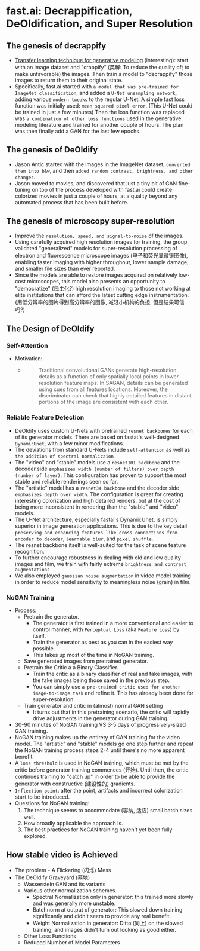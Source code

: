 # fast.ai: Decrappification, DeOldification, and Super Resolution

## The genesis of decrappify

- [Transfer learning technique for generative modeling](https://course.fast.ai/videos/?lesson=7) (interesting): start with an image dataset and "crappify" (英解: To reduce the quality of; to make unfavorable) the images. Then train a model to "decrappify" those images to return them to their original state.
- Specifically, fast.ai started with `a model that was pre-trained for ImageNet classification`, and added a `U-Net unsampling network`, adding various `modern tweaks` to the regular U-Net. A simple fast loss function was initially used: `mean squared pixel error`. (This U-Net could be trained in just a few minutes)  Then the loss function was replaced was `a combination of other loss functions` used in the generative modeling literature and trained for another couple of hours. The plan was then finally add a GAN for the last few epochs.

## The genesis of DeOldify

- Jason Antic started with the images in the ImageNet dataset, `converted them into b&w`, and then `added random contrast, brightness, and other changes`.
- Jason moved to movies, and discovered that just a tiny bit of GAN fine-tuning on top of the process developed with fast.ai could create colorized movies in just a couple of hours, at a quality beyond any automated process that has been built before.

## The genesis of microscopy super-resolution

- Improve the `resolution, speed, and signal-to-noise` of the images.
- Using carefully acquired high resolution images for training, the group validated "generalized" models for super-resolution processing of electron and fluorescence microscope images (电子和荧光显微镜图像), enabling faster imaging with higher throughout, lower sample damage, and smaller file sizes than ever reported.
- Since the models are able to restore images acquired on relatively low-cost microscopes, this model also presents an opportunity to "democratize" (民主化?) high resolution imaging to those not working at elite institutions that can afford the latest cutting edge instrumentation. (用低分辨率的图片得到高分辨率的图像, 减轻小机构的负担, 但是结果可信吗?)

## The Design of DeOldify

### Self-Attention

- Motivation:

  - > Traditional convolutional GANs generate high-resolution details as a function of only spatially local points in lower-resolution feature maps. In SAGAN, details can be generated using cues from all features locations. Moreover, the discriminator can check that highly detailed features in distant portions of the image are consistent with each other.

### Reliable Feature Detection

- DeOldify uses custom U-Nets with pretrained `resnet backbones` for each of its generator models. There are based on fastat's well-designed `DynamicUnet`, with a few minor modifications.
- The deviations from standard U-Nets include `self-attention` as well as `the addition of spectral normalizaion`
- The "video" and "stable" models use a `resnet101 backbone` and the decoder side `emphasizes width (number of filters) over depth (number of layer)`. This configuration has proven to support the most stable and reliable renderings seen so far.
- The "artistic" model has a `resnet34 backbone` and the decoder side `emphasizes depth over width`. The configuration is great for creating interesting colorization and high detailed renders, but at the cost of being more inconsistent in rendering than the "stable" and "video" models.
- The U-Net architecture, especially fastai's DynamicUnet, is simply superior in image generation applications. This is due to the key detail `preserving and enhancing features like cross connections from encoder to decoder`, `learnable blur`, and `pixel shuffle`.
- The resnet backbone itself is well-suited for the task of scene feature recognition.
- To further encourage robustness in dealing with old and low quality images and film, we train with fairly extreme `brightness and contrast augmentations`
- We also employed `gaussian noise augmentation` in video model training in order to reduce model sensitivity to meaningless noise (grain) in film.

### NoGAN Training

- Process:
  - Pretrain the generator.
    - The generator is first trained in a more conventional and easier to control manner, with `Perceptual Loss` (aka `Feature Loss`) by itself.
    - Train the generator as best as you can in the easiest way possible.
    - This takes up most of the time in NoGAN training.
  - Save generated images from pretrained generator.
  - Pretrain the Critic a a Binary Classifier.
    - Train the critic as a binary classifier of real and fake images, with the fake images being those saved in the previous step.
    - You can simply use `a pre-trained critic used for another image-to-image task` and refine it. This has already been done for super-resolution.
  - Train generator and critic in (almost) normal GAN setting
    - It turns out that in this pretraining scenario, the critic will rapidly drive adjustments in the generator during GAN training.
- 30-90 minutes of NoGAN training VS 3-5 days of progressively-sized GAN training.
- NoGAN training makes up the entirety of GAN training for the video model. The "artistic" and "stable" models go one step further and repeat the NoGAN training process steps 2-4 until there's no more apparent benefit.
- A `loss threshold` is used in NoGAN training, which must be met by the critic before generator training commences (开始). Until then, the critic continues training to "catch up" in order to be able to provide the generator with constructive (建设性的) gradients.
- `Inflection point`: after the point, artifacts and incorrect colorization start to be introduced.
- Questions for NoGAN training:
  1. The technique seems to accommodate (容纳, 适应) small batch sizes well.
  2. How broadly applicable the approach is.
  3. The best practices for NoGAN training haven't yet been fully explored.

## How stable video is Achieved

- The problem - A Flickering (闪烁) Mess
- The DeOldify Graveyard (墓地)
  - Wasserstein GAN and its variants
  - Various other normalization schemes.
    - Spectral Normalization only in generator: this trained more slowly and was generally more unstable.
    - Batchnorm at output of generator: This slowed down training significantly and didn't seem to provide any real benefit.
    - Weight Normalization in generator: Ditto (同上) on the slowed training, and images didn't turn out looking as good either.
  - Other Loss Functions
  - Reduced Number of Model Parameters
